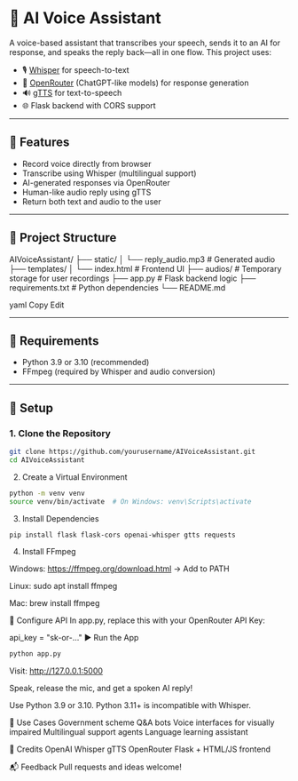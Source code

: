 # 🧠 AI Voice Assistant

A voice-based assistant that transcribes your speech, sends it to an AI for response, and speaks the reply back—all in one flow. This project uses:

- 🎙️ [Whisper](https://github.com/openai/whisper) for speech-to-text
- 🤖 [OpenRouter](https://openrouter.ai) (ChatGPT-like models) for response generation
- 🔊 [gTTS](https://pypi.org/project/gTTS/) for text-to-speech
- 🌐 Flask backend with CORS support

---

## 🚀 Features

- Record voice directly from browser
- Transcribe using Whisper (multilingual support)
- AI-generated responses via OpenRouter
- Human-like audio reply using gTTS
- Return both text and audio to the user

---

## 📁 Project Structure

AIVoiceAssistant/
├── static/
│ └── reply_audio.mp3 # Generated audio
├── templates/
│ └── index.html # Frontend UI
├── audios/ # Temporary storage for user recordings
├── app.py # Flask backend logic
├── requirements.txt # Python dependencies
└── README.md

yaml
Copy
Edit

---

## 🧠 Requirements

- Python 3.9 or 3.10 (recommended)
- FFmpeg (required by Whisper and audio conversion)

---

## 🔧 Setup

### 1. Clone the Repository

```bash
git clone https://github.com/yourusername/AIVoiceAssistant.git
cd AIVoiceAssistant
```
2. Create a Virtual Environment
```bash
python -m venv venv
source venv/bin/activate  # On Windows: venv\Scripts\activate
```
3. Install Dependencies
```bash
pip install flask flask-cors openai-whisper gtts requests
```
4. Install FFmpeg

Windows: https://ffmpeg.org/download.html → Add to PATH

Linux: sudo apt install ffmpeg

Mac: brew install ffmpeg

🔑 Configure API
In app.py, replace this with your OpenRouter API Key:

api_key = "sk-or-..."
▶️ Run the App
```bash
python app.py
```
Visit: http://127.0.0.1:5000

Speak, release the mic, and get a spoken AI reply!

Use Python 3.9 or 3.10. Python 3.11+ is incompatible with Whisper.

🧠 Use Cases
Government scheme Q&A bots
Voice interfaces for visually impaired
Multilingual support agents
Language learning assistant

🙌 Credits
OpenAI Whisper
gTTS
OpenRouter
Flask + HTML/JS frontend

📬 Feedback
Pull requests and ideas welcome!

